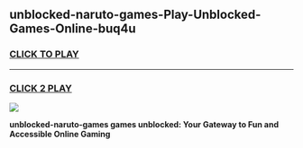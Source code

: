 
## unblocked-naruto-games-Play-Unblocked-Games-Online-buq4u
<h3>
<a href="https://premium76.site?title=unblocked-naruto-games&ref=25A">CLICK TO PLAY</a></h3>
<hr>

<h3>
<a href="https://premium76.site?title=unblocked-naruto-games&ref=25A">CLICK 2 PLAY</a>
  
</h3>

<a href="https://premium76.site?title=unblocked-naruto-games&ref=25A"><img src="https://clearcache.store/games.png"></a>


**unblocked-naruto-games games unblocked: Your Gateway to Fun and Accessible Online Gaming**
